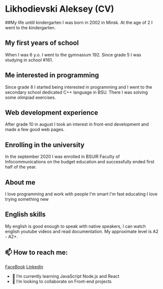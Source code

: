 # Likhodievski Aleksey (CV)
##My life untill kindergarten
I was born in 2002 in Minsk. At the age of 2 I went to the kindergarten.
## My first years of school
When I was 6 y.o. I went to the gymnasium 192. Since grade 5 I was studying in school #161.
## Me interested in programming
Since grade 8 I started being interested in programming and I went to the secondary school dedicated C++ language in BSU. There I was solving some olimpiad exercises.
## Web development experience
After grade 10 in august I took an interest in front-end development and made a few good web pages.
## Enrolling in the university
In the september 2020 I was enrolled in BSUIR Faculty of Infocommunications on the budget education and successfully ended first half of the year.
## About me
I love programming and work with people I'm smart I'm fast educating I love trying something new
## English skills
My english is good enough to speak with native speakers, I can watch english youtube videos and read documentation. My approximate level is A2 - A2+.
## 📫 How to reach me:
[FaceBook](https://www.facebook.com/profile.php?id=100009542711202)
[LinkedIn](https://www.linkedin.com/in/aleksey-likhodievski-47634b1b9/)

- 🌱 I’m currently learning JavaScript Node.js and React
- 👯 I’m looking to collaborate on Front-end projects


